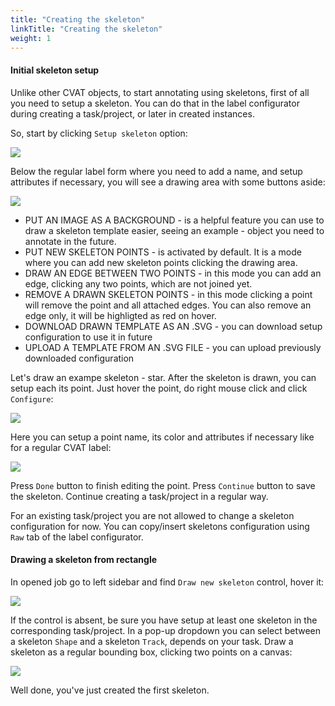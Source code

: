 ```yaml
---
title: "Creating the skeleton"
linkTitle: "Creating the skeleton"
weight: 1
---
```


#### Initial skeleton setup

Unlike other CVAT objects, to start annotating using skeletons, first of all you need to setup a skeleton.
You can do that in the label configurator during creating a task/project, or later in created instances.

So, start by clicking `Setup skeleton` option:

![](/images/image-setup-skeleton-1.jpg)

Below the regular label form where you need to add a name, and setup attributes if necessary,
you will see a drawing area with some buttons aside:

![](/images/image-skeleton-configurator-overview.jpg)

- PUT AN IMAGE AS A BACKGROUND - is a helpful feature you can use to draw a skeleton template easier,
seeing an example - object you need to annotate in the future.
- PUT NEW SKELETON POINTS - is activated by default.
It is a mode where you can add new skeleton points clicking the drawing area.
- DRAW AN EDGE BETWEEN TWO POINTS - in this mode you can add an edge,
clicking any two points, which are not joined yet.
- REMOVE A DRAWN SKELETON POINTS - in this mode clicking a point will remove the point and all attached edges.
You can also remove an edge only, it will be highligted as red on hover.
- DOWNLOAD DRAWN TEMPLATE AS AN .SVG - you can download setup configuration to use it in future
- UPLOAD A TEMPLATE FROM AN .SVG FILE - you can upload previously downloaded configuration

Let's draw an exampe skeleton - star. After the skeleton is drawn, you can setup each its point.
Just hover the point, do right mouse click and click `Configure`:

![](/images/image-skeleton-drawn-example.jpg)

Here you can setup a point name, its color and attributes if necessary like for a regular CVAT label:

![](/images/image-skeleton-point-setup.jpg)

Press `Done` button to finish editing the point. Press `Continue` button to save the skeleton.
Continue creating a task/project in a regular way.

For an existing task/project you are not allowed to change a skeleton configuration for now.
You can copy/insert skeletons configuration using `Raw` tab of the label configurator.

#### Drawing a skeleton from rectangle

In opened job go to left sidebar and find `Draw new skeleton` control, hover it:

![](/images/image-draw-new-skeleton.jpg)

If the control is absent, be sure you have setup at least one skeleton in the corresponding task/project.
In a pop-up dropdown you can select between a skeleton `Shape` and a skeleton `Track`, depends on your task.
Draw a skeleton as a regular bounding box, clicking two points on a canvas:

![](/images/image-draw-new-skeleton.gif)

Well done, you've just created the first skeleton.
